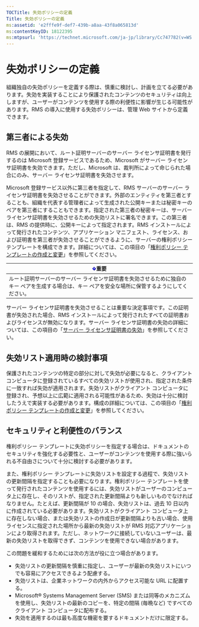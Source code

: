 ```yaml
---
TOCTitle: 失効ポリシーの定義
Title: 失効ポリシーの定義
ms:assetid: 'e2fffe9f-def7-439b-a8aa-43f8a065813d'
ms:contentKeyID: 18122395
ms:mtpsurl: 'https://technet.microsoft.com/ja-jp/library/Cc747782(v=WS.10)'
---
```


失効ポリシーの定義
==================

組織独自の失効ポリシーを定義する際は、慎重に検討し、計画を立てる必要があります。失効を実装することにより保護されたコンテンツのセキュリティは向上しますが、ユーザーがコンテンツを使用する際の利便性に影響が生じる可能性があります。RMS の導入に使用する失効ポリシーは、管理 Web サイトから定義できます。

第三者による失効
----------------

RMS の展開において、ルート証明サーバーのサーバー ライセンサ証明書を発行するのは Microsoft 登録サービスであるため、Microsoft がサーバー ライセンサ証明書を失効できます。ただし、Microsoft は、裁判所によって命じられた場合にのみ、サーバー ライセンサ証明書を失効させます。

Microsoft 登録サービス以外に第三者を指定して、RMS サーバーのサーバー ライセンサ証明書を失効させることができます。外部のエンティティを第三者とすることも、組織を代表する管理者によって生成された公開キーまたは秘密キーのペアを第三者にすることもできます。指定された第三者の秘密キーは、サーバー ライセンサ証明書を失効させるための失効リストに署名できます。この第三者は、RMS の提供時に、公開キーによって指定されます。RMS インストールによって発行されたコンテンツ、アプリケーション マニフェスト、ライセンス、および証明書を第三者が失効させることができるように、サーバーの権利ポリシー テンプレートを構成できます。詳細については、この項目の「[権利ポリシー テンプレートの作成と変更](https://technet.microsoft.com/6014176f-ef71-4d29-b3e3-da129c18563d)」を参照してください。

| ![](images/Cc747782.Important(WS.10).gif)重要                                                                          |
|-----------------------------------------------------------------------------------------------------------------------------------------------------|
| ルート証明サーバーのサーバー ライセンサ証明書を失効させるために独自のキー ペアを生成する場合は、キー ペアを安全な場所に保管するようにしてください。 |

サーバー ライセンサ証明書を失効させることは重要な決定事項です。この証明書が失効された場合、RMS インストールによって発行されたすべての証明書およびライセンスが無効になります。サーバー ライセンサ証明書の失効の詳細については、この項目の「[サーバー ライセンサ証明書の失効](https://technet.microsoft.com/8020861d-d196-4431-8282-044675ef5616)」を参照してください。

失効リスト適用時の検討事項
--------------------------

保護されたコンテンツの特定の部分に対して失効が必要になると、クライアント コンピュータに登録されているすべての失効リストが使用され、指定された条件に一致すれば失効が適用されます。失効リストがクライアント コンピュータに登録され、予想以上に広範に適用される可能性があるため、失効は十分に検討したうえで実装する必要があります。構成の詳細については、この項目の「[権利ポリシー テンプレートの作成と変更](https://technet.microsoft.com/6014176f-ef71-4d29-b3e3-da129c18563d)」を参照してください。

セキュリティと利便性のバランス
------------------------------

権利ポリシー テンプレートに失効ポリシーを指定する場合は、ドキュメントのセキュリティを強化する必要性と、ユーザーがコンテンツを使用する際に強いられる不自由さについて十分に検討する必要があります。

また、権利ポリシー テンプレートに失効リストを設定する過程で、失効リストの更新間隔を指定することも必要になります。権利ポリシー テンプレートを使って発行されたコンテンツを使用するには、失効リストがユーザーのコンピュータ上に存在し、そのリストが、指定された更新間隔よりも新しいものでなければなりません。たとえば、更新間隔が 10 の場合、失効リストは、過去 10 日以内に作成されている必要があります。失効リストがクライアント コンピュータ上に存在しない場合、または失効リストの作成日が更新間隔よりも古い場合、使用ライセンスに指定された場所から最新の失効リストが RMS 対応アプリケーションにより取得されます。ただし、ネットワークに接続していないユーザーは、最新の失効リストを取得できず、コンテンツを使用できない場合があります。

この問題を緩和するためには次の方法が役に立つ場合があります。

-   失効リストの更新間隔を慎重に指定し、ユーザーが最新の失効リストにいつでも容易にアクセスできるよう配慮する。
-   失効リストは、企業ネットワークの内外からアクセス可能な URL に配置する。
-   Microsoft® Systems Management Server (SMS) または同等のメカニズムを使用し、失効リストの最新のコピーを、特定の間隔 (毎晩など) ですべてのクライアント コンピュータに配布する。
-   失効を適用するのは最も高度な機密を要するドキュメントだけに限定する。
